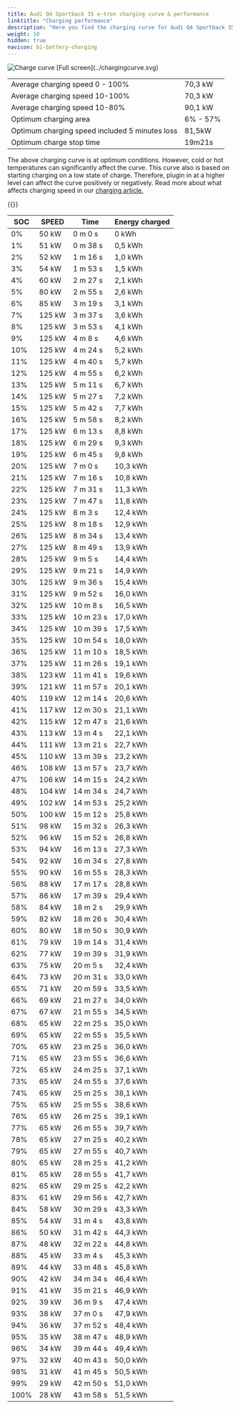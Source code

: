 ```yaml
---
title: Audi Q4 Sportback 35 e-tron charging curve & performance
linktitle: "Charging performance"
description: "Here you find the charging curve for Audi Q4 Sportback 35 e-tron. "
weight: 10
hidden: true
navicon: bi-battery-charging
---
```

<!-- markdownlint-disable MD033 -->
<img src="../chargingcurve.svg" alt="Charge curve" class="img-fluid">
[Full screen](../chargingcurve.svg)

<table class="table">
<tbody>
<tr>
<td>Average charging speed 0 - 100% </td><td>70,3 kW</td>
</tr>
<tr>
<td>Average charging speed 10-100% </td><td>70,3 kW</td>
</tr>
<tr>
<td>Average charging speed 10-80% </td><td>90,1 kW</td>
</tr>
<tr>
<td>Optimum charging area</td><td>6% - 57%</td>
</tr>
<tr>
</tr>
<td>Optimum charging speed included 5 minutes loss</td><td>81,5kW</td>
<tr>
<td>Optimum charge stop time </td><td>19m21s</td>
</tr>
</tbody>
</table>


The above charging curve is at optimum conditions. However, cold or hot temperatures can significantly affect the curve. This curve also is based on starting charging on a low state of charge. Therefore, plugin in at a higher level can affect the curve positively or negatively. Read more about what affects charging speed in our [charging article.](../../../../../technology/battery/charging/) 


{{<evkxdisplayaddarticle />}}
<table class="table">
<thead>
<tr><th>SOC</th><th>SPEED</th><th>Time</th><th>Energy charged</th></tr>
</thead>
<tbody>
<tr>
<td>0%</td><td>50 kW</td><td> 0 m 0 s </td><td>0 kWh </td>
</tr>
<tr>
<td>1%</td><td>51 kW</td><td> 0 m 38 s </td><td>0,5 kWh </td>
</tr>
<tr>
<td>2%</td><td>52 kW</td><td> 1 m 16 s </td><td>1,0 kWh </td>
</tr>
<tr>
<td>3%</td><td>54 kW</td><td> 1 m 53 s </td><td>1,5 kWh </td>
</tr>
<tr>
<td>4%</td><td>60 kW</td><td> 2 m 27 s </td><td>2,1 kWh </td>
</tr>
<tr>
<td>5%</td><td>80 kW</td><td> 2 m 55 s </td><td>2,6 kWh </td>
</tr>
<tr>
<td>6%</td><td>85 kW</td><td> 3 m 19 s </td><td>3,1 kWh </td>
</tr>
<tr>
<td>7%</td><td>125 kW</td><td> 3 m 37 s </td><td>3,6 kWh </td>
</tr>
<tr>
<td>8%</td><td>125 kW</td><td> 3 m 53 s </td><td>4,1 kWh </td>
</tr>
<tr>
<td>9%</td><td>125 kW</td><td> 4 m 8 s </td><td>4,6 kWh </td>
</tr>
<tr>
<td>10%</td><td>125 kW</td><td> 4 m 24 s </td><td>5,2 kWh </td>
</tr>
<tr>
<td>11%</td><td>125 kW</td><td> 4 m 40 s </td><td>5,7 kWh </td>
</tr>
<tr>
<td>12%</td><td>125 kW</td><td> 4 m 55 s </td><td>6,2 kWh </td>
</tr>
<tr>
<td>13%</td><td>125 kW</td><td> 5 m 11 s </td><td>6,7 kWh </td>
</tr>
<tr>
<td>14%</td><td>125 kW</td><td> 5 m 27 s </td><td>7,2 kWh </td>
</tr>
<tr>
<td>15%</td><td>125 kW</td><td> 5 m 42 s </td><td>7,7 kWh </td>
</tr>
<tr>
<td>16%</td><td>125 kW</td><td> 5 m 58 s </td><td>8,2 kWh </td>
</tr>
<tr>
<td>17%</td><td>125 kW</td><td> 6 m 13 s </td><td>8,8 kWh </td>
</tr>
<tr>
<td>18%</td><td>125 kW</td><td> 6 m 29 s </td><td>9,3 kWh </td>
</tr>
<tr>
<td>19%</td><td>125 kW</td><td> 6 m 45 s </td><td>9,8 kWh </td>
</tr>
<tr>
<td>20%</td><td>125 kW</td><td> 7 m 0 s </td><td>10,3 kWh </td>
</tr>
<tr>
<td>21%</td><td>125 kW</td><td> 7 m 16 s </td><td>10,8 kWh </td>
</tr>
<tr>
<td>22%</td><td>125 kW</td><td> 7 m 31 s </td><td>11,3 kWh </td>
</tr>
<tr>
<td>23%</td><td>125 kW</td><td> 7 m 47 s </td><td>11,8 kWh </td>
</tr>
<tr>
<td>24%</td><td>125 kW</td><td> 8 m 3 s </td><td>12,4 kWh </td>
</tr>
<tr>
<td>25%</td><td>125 kW</td><td> 8 m 18 s </td><td>12,9 kWh </td>
</tr>
<tr>
<td>26%</td><td>125 kW</td><td> 8 m 34 s </td><td>13,4 kWh </td>
</tr>
<tr>
<td>27%</td><td>125 kW</td><td> 8 m 49 s </td><td>13,9 kWh </td>
</tr>
<tr>
<td>28%</td><td>125 kW</td><td> 9 m 5 s </td><td>14,4 kWh </td>
</tr>
<tr>
<td>29%</td><td>125 kW</td><td> 9 m 21 s </td><td>14,9 kWh </td>
</tr>
<tr>
<td>30%</td><td>125 kW</td><td> 9 m 36 s </td><td>15,4 kWh </td>
</tr>
<tr>
<td>31%</td><td>125 kW</td><td> 9 m 52 s </td><td>16,0 kWh </td>
</tr>
<tr>
<td>32%</td><td>125 kW</td><td> 10 m 8 s </td><td>16,5 kWh </td>
</tr>
<tr>
<td>33%</td><td>125 kW</td><td> 10 m 23 s </td><td>17,0 kWh </td>
</tr>
<tr>
<td>34%</td><td>125 kW</td><td> 10 m 39 s </td><td>17,5 kWh </td>
</tr>
<tr>
<td>35%</td><td>125 kW</td><td> 10 m 54 s </td><td>18,0 kWh </td>
</tr>
<tr>
<td>36%</td><td>125 kW</td><td> 11 m 10 s </td><td>18,5 kWh </td>
</tr>
<tr>
<td>37%</td><td>125 kW</td><td> 11 m 26 s </td><td>19,1 kWh </td>
</tr>
<tr>
<td>38%</td><td>123 kW</td><td> 11 m 41 s </td><td>19,6 kWh </td>
</tr>
<tr>
<td>39%</td><td>121 kW</td><td> 11 m 57 s </td><td>20,1 kWh </td>
</tr>
<tr>
<td>40%</td><td>119 kW</td><td> 12 m 14 s </td><td>20,6 kWh </td>
</tr>
<tr>
<td>41%</td><td>117 kW</td><td> 12 m 30 s </td><td>21,1 kWh </td>
</tr>
<tr>
<td>42%</td><td>115 kW</td><td> 12 m 47 s </td><td>21,6 kWh </td>
</tr>
<tr>
<td>43%</td><td>113 kW</td><td> 13 m 4 s </td><td>22,1 kWh </td>
</tr>
<tr>
<td>44%</td><td>111 kW</td><td> 13 m 21 s </td><td>22,7 kWh </td>
</tr>
<tr>
<td>45%</td><td>110 kW</td><td> 13 m 39 s </td><td>23,2 kWh </td>
</tr>
<tr>
<td>46%</td><td>108 kW</td><td> 13 m 57 s </td><td>23,7 kWh </td>
</tr>
<tr>
<td>47%</td><td>106 kW</td><td> 14 m 15 s </td><td>24,2 kWh </td>
</tr>
<tr>
<td>48%</td><td>104 kW</td><td> 14 m 34 s </td><td>24,7 kWh </td>
</tr>
<tr>
<td>49%</td><td>102 kW</td><td> 14 m 53 s </td><td>25,2 kWh </td>
</tr>
<tr>
<td>50%</td><td>100 kW</td><td> 15 m 12 s </td><td>25,8 kWh </td>
</tr>
<tr>
<td>51%</td><td>98 kW</td><td> 15 m 32 s </td><td>26,3 kWh </td>
</tr>
<tr>
<td>52%</td><td>96 kW</td><td> 15 m 52 s </td><td>26,8 kWh </td>
</tr>
<tr>
<td>53%</td><td>94 kW</td><td> 16 m 13 s </td><td>27,3 kWh </td>
</tr>
<tr>
<td>54%</td><td>92 kW</td><td> 16 m 34 s </td><td>27,8 kWh </td>
</tr>
<tr>
<td>55%</td><td>90 kW</td><td> 16 m 55 s </td><td>28,3 kWh </td>
</tr>
<tr>
<td>56%</td><td>88 kW</td><td> 17 m 17 s </td><td>28,8 kWh </td>
</tr>
<tr>
<td>57%</td><td>86 kW</td><td> 17 m 39 s </td><td>29,4 kWh </td>
</tr>
<tr>
<td>58%</td><td>84 kW</td><td> 18 m 2 s </td><td>29,9 kWh </td>
</tr>
<tr>
<td>59%</td><td>82 kW</td><td> 18 m 26 s </td><td>30,4 kWh </td>
</tr>
<tr>
<td>60%</td><td>80 kW</td><td> 18 m 50 s </td><td>30,9 kWh </td>
</tr>
<tr>
<td>61%</td><td>79 kW</td><td> 19 m 14 s </td><td>31,4 kWh </td>
</tr>
<tr>
<td>62%</td><td>77 kW</td><td> 19 m 39 s </td><td>31,9 kWh </td>
</tr>
<tr>
<td>63%</td><td>75 kW</td><td> 20 m 5 s </td><td>32,4 kWh </td>
</tr>
<tr>
<td>64%</td><td>73 kW</td><td> 20 m 31 s </td><td>33,0 kWh </td>
</tr>
<tr>
<td>65%</td><td>71 kW</td><td> 20 m 59 s </td><td>33,5 kWh </td>
</tr>
<tr>
<td>66%</td><td>69 kW</td><td> 21 m 27 s </td><td>34,0 kWh </td>
</tr>
<tr>
<td>67%</td><td>67 kW</td><td> 21 m 55 s </td><td>34,5 kWh </td>
</tr>
<tr>
<td>68%</td><td>65 kW</td><td> 22 m 25 s </td><td>35,0 kWh </td>
</tr>
<tr>
<td>69%</td><td>65 kW</td><td> 22 m 55 s </td><td>35,5 kWh </td>
</tr>
<tr>
<td>70%</td><td>65 kW</td><td> 23 m 25 s </td><td>36,0 kWh </td>
</tr>
<tr>
<td>71%</td><td>65 kW</td><td> 23 m 55 s </td><td>36,6 kWh </td>
</tr>
<tr>
<td>72%</td><td>65 kW</td><td> 24 m 25 s </td><td>37,1 kWh </td>
</tr>
<tr>
<td>73%</td><td>65 kW</td><td> 24 m 55 s </td><td>37,6 kWh </td>
</tr>
<tr>
<td>74%</td><td>65 kW</td><td> 25 m 25 s </td><td>38,1 kWh </td>
</tr>
<tr>
<td>75%</td><td>65 kW</td><td> 25 m 55 s </td><td>38,6 kWh </td>
</tr>
<tr>
<td>76%</td><td>65 kW</td><td> 26 m 25 s </td><td>39,1 kWh </td>
</tr>
<tr>
<td>77%</td><td>65 kW</td><td> 26 m 55 s </td><td>39,7 kWh </td>
</tr>
<tr>
<td>78%</td><td>65 kW</td><td> 27 m 25 s </td><td>40,2 kWh </td>
</tr>
<tr>
<td>79%</td><td>65 kW</td><td> 27 m 55 s </td><td>40,7 kWh </td>
</tr>
<tr>
<td>80%</td><td>65 kW</td><td> 28 m 25 s </td><td>41,2 kWh </td>
</tr>
<tr>
<td>81%</td><td>65 kW</td><td> 28 m 55 s </td><td>41,7 kWh </td>
</tr>
<tr>
<td>82%</td><td>65 kW</td><td> 29 m 25 s </td><td>42,2 kWh </td>
</tr>
<tr>
<td>83%</td><td>61 kW</td><td> 29 m 56 s </td><td>42,7 kWh </td>
</tr>
<tr>
<td>84%</td><td>58 kW</td><td> 30 m 29 s </td><td>43,3 kWh </td>
</tr>
<tr>
<td>85%</td><td>54 kW</td><td> 31 m 4 s </td><td>43,8 kWh </td>
</tr>
<tr>
<td>86%</td><td>50 kW</td><td> 31 m 42 s </td><td>44,3 kWh </td>
</tr>
<tr>
<td>87%</td><td>48 kW</td><td> 32 m 22 s </td><td>44,8 kWh </td>
</tr>
<tr>
<td>88%</td><td>45 kW</td><td> 33 m 4 s </td><td>45,3 kWh </td>
</tr>
<tr>
<td>89%</td><td>44 kW</td><td> 33 m 48 s </td><td>45,8 kWh </td>
</tr>
<tr>
<td>90%</td><td>42 kW</td><td> 34 m 34 s </td><td>46,4 kWh </td>
</tr>
<tr>
<td>91%</td><td>41 kW</td><td> 35 m 21 s </td><td>46,9 kWh </td>
</tr>
<tr>
<td>92%</td><td>39 kW</td><td> 36 m 9 s </td><td>47,4 kWh </td>
</tr>
<tr>
<td>93%</td><td>38 kW</td><td> 37 m 0 s </td><td>47,9 kWh </td>
</tr>
<tr>
<td>94%</td><td>36 kW</td><td> 37 m 52 s </td><td>48,4 kWh </td>
</tr>
<tr>
<td>95%</td><td>35 kW</td><td> 38 m 47 s </td><td>48,9 kWh </td>
</tr>
<tr>
<td>96%</td><td>34 kW</td><td> 39 m 44 s </td><td>49,4 kWh </td>
</tr>
<tr>
<td>97%</td><td>32 kW</td><td> 40 m 43 s </td><td>50,0 kWh </td>
</tr>
<tr>
<td>98%</td><td>31 kW</td><td> 41 m 45 s </td><td>50,5 kWh </td>
</tr>
<tr>
<td>99%</td><td>29 kW</td><td> 42 m 50 s </td><td>51,0 kWh </td>
</tr>
<tr>
<td>100%</td><td>28 kW</td><td> 43 m 58 s </td><td>51,5 kWh </td>
</tr>
</tbody>
</table>
